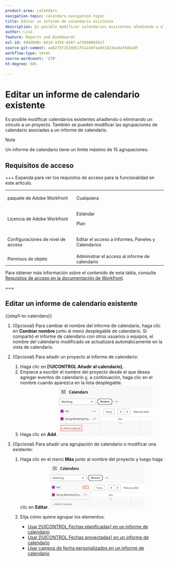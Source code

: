 ```yaml
---
product-area: calendars
navigation-topic: calendars-navigation-topic
title: Editar un informe de calendario existente
description: Es posible modificar calendarios existentes añadiendo o eliminando un vínculo a un proyecto. También se pueden modificar las agrupaciones de calendario asociadas a un informe de calendario.
author: Lisa
feature: Reports and Dashboards
exl-id: 494d040c-bd1d-4356-824f-a75890803617
source-git-commit: aa8275f252dd51f5a14d7aa931423aa4afb4ba8f
workflow-type: tm+mt
source-wordcount: '279'
ht-degree: 68%

---
```


# Editar un informe de calendario existente

Es posible modificar calendarios existentes añadiendo o eliminando un vínculo a un proyecto. También se pueden modificar las agrupaciones de calendario asociadas a un informe de calendario.

>[!NOTE]
>
>Un informe de calendario tiene un límite máximo de 15 agrupaciones.

## Requisitos de acceso

+++ Expanda para ver los requisitos de acceso para la funcionalidad en este artículo.

<table style="table-layout:auto"> 
 <col> 
 </col> 
 <col> 
 </col> 
 <tbody> 
  <tr> 
   <td role="rowheader">paquete de Adobe Workfront</td> 
   <td> <p>Cualquiera</p> </td> 
  </tr> 
  <tr> 
   <td role="rowheader">Licencia de Adobe Workfront</td> 
   <td><p>Estándar</p>
       <p>Plan</p></td> 
  </tr> 
  <tr> 
   <td role="rowheader">Configuraciones de nivel de acceso</td> 
   <td> <p> Editar el acceso a Informes, Paneles y Calendarios</p></td> 
  </tr> 
  <tr> 
   <td role="rowheader">Permisos de objeto</td> 
   <td>Administrar el acceso al informe de calendario</td> 
  </tr> 
 </tbody> 
</table>

Para obtener más información sobre el contenido de esta tabla, consulte [Requisitos de acceso en la documentación de Workfront](/help/quicksilver/administration-and-setup/add-users/access-levels-and-object-permissions/access-level-requirements-in-documentation.md).

+++


## Editar un informe de calendario existente

{{step1-to-calendars}}

1. (Opcional) Para cambiar el nombre del informe de calendario, haga clic en **Cambiar nombre** junto al menú desplegable de calendario.
Si compartió el informe de calendario con otros usuarios o equipos, el nombre del calendario modificado se actualizará automáticamente en la vista de calendario.

1. (Opcional) Para añadir un proyecto al informe de calendario:
   1. Haga clic en **[!UICONTROL Añadir al calendario].**
   1. Empiece a escribir el nombre del proyecto desde el que desea agregar eventos de calendario y, a continuación, haga clic en el nombre cuando aparezca en la lista desplegable.
   1. Haga clic en **Add**.
      ![agregar un proyecto a un calendario](assets/add-a-calendar-project.png)


1. (Opcional) Para añadir una agrupación de calendario o modificar una existente:
   1. Haga clic en el menú **Más** junto al nombre del proyecto y luego haga clic en **Editar**.
      ![editar proyecto en calendario](assets/edit-project-in-calendar.png)

   1. Elija cómo quiere agrupar los elementos:

      * [Usar [!UICONTROL Fechas planificadas] en un informe de calendario](../../../reports-and-dashboards/reports/calendars/use-planned-dates.md)
      * [Usar [!UICONTROL Fechas proyectadas] en un informe de calendario](../../../reports-and-dashboards/reports/calendars/use-projected-dates.md)
      * [Usar campos de fecha personalizados en un informe de calendario](../../../reports-and-dashboards/reports/calendars/use-custom-dates.md)

